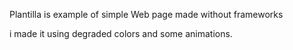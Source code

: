 <p>Plantilla is example of simple Web page made without frameworks</p> 
<p>i made it using degraded colors and some animations.</p> 
